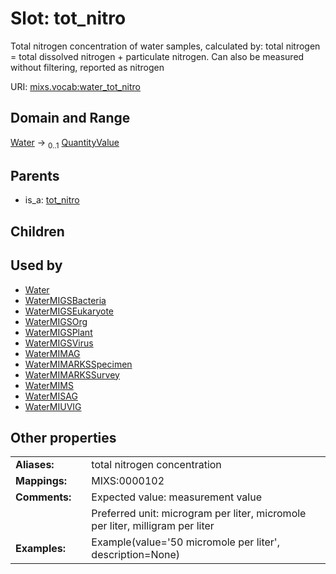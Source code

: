 
# Slot: tot_nitro


Total nitrogen concentration of water samples, calculated by: total nitrogen = total dissolved nitrogen + particulate nitrogen. Can also be measured without filtering, reported as nitrogen

URI: [mixs.vocab:water_tot_nitro](https://w3id.org/mixs/vocab/water_tot_nitro)


## Domain and Range

[Water](Water.md) &#8594;  <sub>0..1</sub> [QuantityValue](QuantityValue.md)

## Parents

 *  is_a: [tot_nitro](tot_nitro.md)

## Children


## Used by

 * [Water](Water.md)
 * [WaterMIGSBacteria](WaterMIGSBacteria.md)
 * [WaterMIGSEukaryote](WaterMIGSEukaryote.md)
 * [WaterMIGSOrg](WaterMIGSOrg.md)
 * [WaterMIGSPlant](WaterMIGSPlant.md)
 * [WaterMIGSVirus](WaterMIGSVirus.md)
 * [WaterMIMAG](WaterMIMAG.md)
 * [WaterMIMARKSSpecimen](WaterMIMARKSSpecimen.md)
 * [WaterMIMARKSSurvey](WaterMIMARKSSurvey.md)
 * [WaterMIMS](WaterMIMS.md)
 * [WaterMISAG](WaterMISAG.md)
 * [WaterMIUVIG](WaterMIUVIG.md)

## Other properties

|  |  |  |
| --- | --- | --- |
| **Aliases:** | | total nitrogen concentration |
| **Mappings:** | | MIXS:0000102 |
| **Comments:** | | Expected value: measurement value |
|  | | Preferred unit: microgram per liter, micromole per liter, milligram per liter |
| **Examples:** | | Example(value='50 micromole per liter', description=None) |

